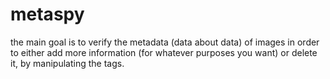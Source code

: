 # metaspy
the main goal is to verify the metadata (data about data) of images in order to either add more information (for whatever purposes you want) or delete it, by manipulating the tags.
